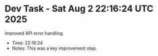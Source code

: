 # Dev Task - Sat Aug  2 22:16:24 UTC 2025
Improved API error handling
- Time: 22:16:24
- Notes: This was a key improvement step.
